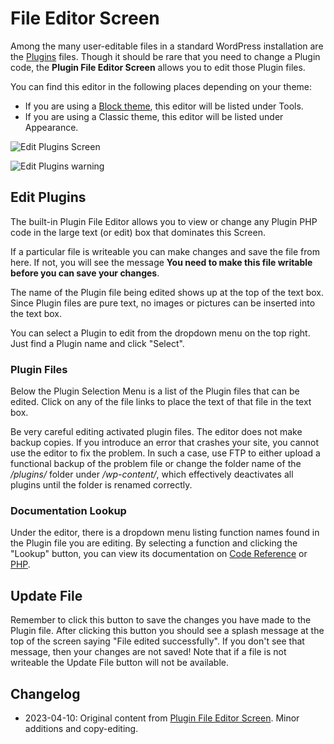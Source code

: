 # File Editor Screen

Among the many user-editable files in a standard WordPress installation are the [Plugins](https://wordpress.org/plugins/) files. Though it should be rare that you need to change a Plugin code, the **Plugin File Editor Screen** allows you to edit those Plugin files.

You can find this editor in the following places depending on your theme:

*   If you are using a [Block theme](https://wordpress.org/documentation/article/block-themes/), this editor will be listed under Tools.
*   If you are using a Classic theme, this editor will be listed under Appearance.

![Edit Plugins Screen](edit-plugins.png)

![Edit Plugins warning](edit-plugins-warning.png)

## Edit Plugins

The built-in Plugin File Editor allows you to view or change any Plugin PHP code in the large text (or edit) box that dominates this Screen.

If a particular file is writeable you can make changes and save the file from here. If not, you will see the message **You need to make this file writable before you can save your changes**.

The name of the Plugin file being edited shows up at the top of the text box. Since Plugin files are pure text, no images or pictures can be inserted into the text box.

You can select a Plugin to edit from the dropdown menu on the top right. Just find a Plugin name and click "Select".

### Plugin Files

Below the Plugin Selection Menu is a list of the Plugin files that can be edited. Click on any of the file links to place the text of that file in the text box.

Be very careful editing activated plugin files. The editor does not make backup copies. If you introduce an error that crashes your site, you cannot use the editor to fix the problem. In such a case, use FTP to either upload a functional backup of the problem file or change the folder name of the _/plugins/_ folder under _/wp-content/_, which effectively deactivates all plugins until the folder is renamed correctly.

### Documentation Lookup

Under the editor, there is a dropdown menu listing function names found in the Plugin file you are editing. By selecting a function and clicking the "Lookup" button, you can view its documentation on [Code Reference](https://developer.wordpress.org/reference/) or [PHP](https://www.php.net/).

## Update File

Remember to click this button to save the changes you have made to the Plugin file. After clicking this button you should see a splash message at the top of the screen saying "File edited successfully". If you don't see that message, then your changes are not saved! Note that if a file is not writeable the Update File button will not be available.

## Changelog

- 2023-04-10: Original content from [Plugin File Editor Screen](https://wordpress.org/documentation/article/plugins-editor-screen/). Minor additions and copy-editing.
